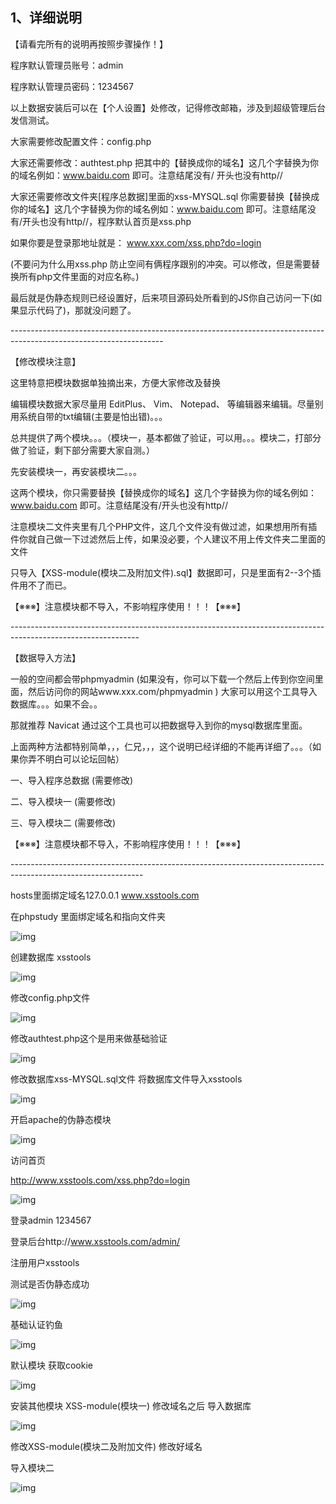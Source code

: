 ## 1、详细说明

【请看完所有的说明再按照步骤操作！】

程序默认管理员账号：admin

程序默认管理员密码：1234567

以上数据安装后可以在【个人设置】处修改，记得修改邮箱，涉及到超级管理后台发信测试。

大家需要修改配置文件：config.php

大家还需要修改：authtest.php  把其中的【替换成你的域名】这几个字替换为你的域名例如：www.baidu.com  即可。注意结尾没有/ 开头也没有http//

大家还需要修改文件夹[程序总数据]里面的xss-MYSQL.sql 你需要替换【替换成你的域名】这几个字替换为你的域名例如：www.baidu.com  即可。注意结尾没有/开头也没有http//，程序默认首页是xss.php

如果你要是登录那地址就是： www.xxx.com/xss.php?do=login

(不要问为什么用xss.php 防止空间有俩程序跟别的冲突。可以修改，但是需要替换所有php文件里面的对应名称。)

最后就是伪静态规则已经设置好，后来项目源码处所看到的JS你自己访问一下(如果显示代码了)，那就没问题了。

\--------------------------------------------------------------------------------------------------------------------

【修改模块注意】

这里特意把模块数据单独摘出来，方便大家修改及替换

编辑模块数据大家尽量用 EditPlus、 Vim、 Notepad、 等编辑器来编辑。尽量别用系统自带的txt编辑(主要是怕出错)。。。

总共提供了两个模块。。。（模块一，基本都做了验证，可以用。。。模块二，打部分做了验证，剩下部分需要大家自测。）

先安装模块一，再安装模块二。。。

这两个模块，你只需要替换【替换成你的域名】这几个字替换为你的域名例如：www.baidu.com  即可。注意结尾没有/开头也没有http//

注意模块二文件夹里有几个PHP文件，这几个文件没有做过滤，如果想用所有插件你就自己做一下过滤然后上传，如果没必要，个人建议不用上传文件夹二里面的文件

只导入【XSS-module(模块二及附加文件).sql】数据即可，只是里面有2--3个插件用不了而已。

【※※※】注意模块都不导入，不影响程序使用！！！【※※※】

\--------------------------------------------------------------------------------------------------------------

【数据导入方法】

一般的空间都会带phpmyadmin (如果没有，你可以下载一个然后上传到你空间里面，然后访问你的网站www.xxx.com/phpmyadmin )  大家可以用这个工具导入数据库。。。如果不会。。

那就推荐 Navicat  通过这个工具也可以把数据导入到你的mysql数据库里面。

上面两种方法都特别简单，，，仁兄，，，这个说明已经详细的不能再详细了。。。（如果你弄不明白可以论坛回帖）

一、导入程序总数据  (需要修改)

二、导入模块一		(需要修改)

三、导入模块二		(需要修改)

【※※※】注意模块都不导入，不影响程序使用！！！【※※※】

\---------------------------------------------------------------------------------------------------------------

hosts里面绑定域名127.0.0.1 www.xsstools.com

在phpstudy 里面绑定域名和指向文件夹

![img](../acess/zxdszd.jpg) 

 

创建数据库  xsstools 

![img](../acess/dfdfdfwps2.jpg) 

修改config.php文件

![img](../acess/sdfsdsd3.jpg) 

修改authtest.php这个是用来做基础验证

![img](../acess/dsdsdsd4.jpg) 

修改数据库xss-MYSQL.sql文件 将数据库文件导入xsstools

![img](../acess/Adfsd5.jpg) 

 

开启apache的伪静态模块

![img](../acess/dsdsadfa6.jpg) 

访问首页

http://www.xsstools.com/xss.php?do=login

![img](../acess/sdrsd7.jpg) 

登录admin 1234567

登录后台http://www.xsstools.com/admin/

注册用户xsstools

测试是否伪静态成功 

![img](../acess/wddfdf8.jpg) 

基础认证钓鱼

 

![img](../acess/fdfdsfsd9.jpg) 

 

默认模块 获取cookie

![img](../acess/wps10.jpg) 

安装其他模块 XSS-module(模块一) 修改域名之后 导入数据库

![img](../acess/wps11.jpg) 

 

修改XSS-module(模块二及附加文件)  修改好域名

导入模块二 

![img](../acess/wps12.jpg) 

 